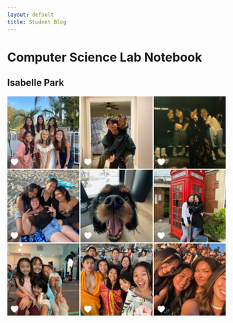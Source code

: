 ```yaml
---
layout: default
title: Student Blog
---
```



# Computer Science Lab Notebook
## Isabelle Park
![](images/collage.png) 
